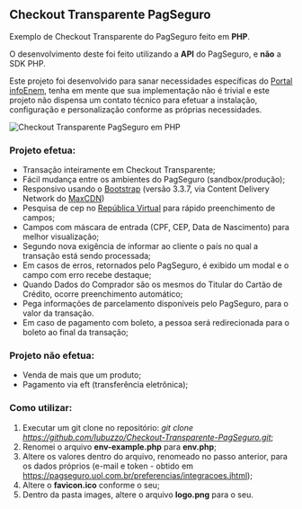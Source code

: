 ## Checkout Transparente PagSeguro ##

Exemplo de Checkout Transparente do PagSeguro feito em **PHP**.

O desenvolvimento deste foi feito utilizando a **API** do PagSeguro, e **não** a SDK PHP.

Este projeto foi desenvolvido para sanar necessidades específicas do [Portal infoEnem](http://www.infoenem.com.br/), tenha em mente que sua implementação não é trivial e este projeto não dispensa um contato técnico para efetuar a instalação, configuração e personalização conforme as próprias necessidades.

![Checkout Transparente PagSeguro em PHP](https://raw.githubusercontent.com/lubuzzo/Checkout-Transparente-PagSeguro/master/screenshot.png "Checkout Transparente PagSeguro em PHP")

### Projeto efetua: ###
 - Transação inteiramente em Checkout Transparente;
 - Fácil mudança entre os ambientes do PagSeguro (sandbox/produção);
 - Responsivo usando o [Bootstrap](http://getbootstrap.com) (versão 3.3.7, via Content Delivery Network do [MaxCDN](https://www.maxcdn.com/))
 - Pesquisa de cep no [República Virtual](http://www.republicavirtual.com.br/) para rápido preenchimento de campos;
 - Campos com máscara de entrada (CPF, CEP, Data de Nascimento) para melhor visualização;
 - Segundo nova exigência de informar ao cliente o país no qual a transação está sendo processada;
 - Em casos de erros, retornados pelo PagSeguro, é exibido um modal e o campo com erro recebe destaque;
 - Quando Dados do Comprador são os mesmos do Titular do Cartão de Crédito, ocorre preenchimento automático;
 - Pega informações de parcelamento disponíveis pelo PagSeguro, para o valor da transação.
 - Em caso de pagamento com boleto, a pessoa será redirecionada para o boleto ao final da transação;

### Projeto não efetua: ###
 - Venda de mais que um produto;
 - Pagamento via eft (transferência eletrônica);

### Como utilizar: ###
 1. Executar um git clone no repositório: *git clone https://github.com/lubuzzo/Checkout-Transparente-PagSeguro.git*;
 2. Renomei o arquivo **env-example.php** para **env.php**;
 3. Altere os valores dentro do arquivo, renomeado no passo anterior, para os dados próprios (e-mail e token - obtido em https://pagseguro.uol.com.br/preferencias/integracoes.jhtml);
 4. Altere o **favicon.ico** conforme o seu;
 5. Dentro da pasta images, altere o arquivo **logo.png** para o seu.